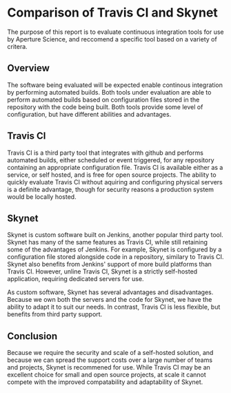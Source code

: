 # Comparison of Travis CI and Skynet

The purpose of this report is to evaluate continuous integration tools for use by Aperture Science, and reccomend a specific tool based on a variety of critera.

## Overview

The software being evaluated will be expected enable continous integration by performing automated builds. Both tools under evaluation are able to perform automated builds based on configuration files stored in the repository with the code being built. Both tools provide some level of configuration, but have different abilities and advantages.

## Travis CI

Travis CI is a third party tool that integrates with github and performs automated builds, either scheduled or event triggered, for any repository containing an appropriate configuration file. Travis CI is available either as a service, or self hosted, and is free for open source projects. The ability to quickly evaluate Travis CI without aquiring and configuring physical servers is a definite advantage, though for security reasons a production system would be locally hosted. 

## Skynet

Skynet is custom software built on Jenkins, another popular third party tool. Skynet has many of the same features as Travis CI, while still retaining some of the advantages of Jenkins. For example, Skynet is configured by a configuration file stored alongside code in a repository, similary to Travis CI. Skynet also benefits from Jenkins' support of more build platforms than Travis CI. However, unline Travis CI, Skynet is a strictly self-hosted application, requiring dedicated servers for use.

As custom software, Skynet has several advantages and disadvantages. Because we own both the servers and the code for Skynet, we have the ability to adapt it to suit our needs. In contrast, Travis CI is less flexible, but benefits from third party support. 

## Conclusion

Because we require the security and scale of a self-hosted solution, and because we can spread the support costs over a large number of teams and projects, Skynet is recommened for use. While Travis CI may be an excellent choice for small and open source projects, at scale it cannot compete with the improved compatability and adaptability of Skynet.